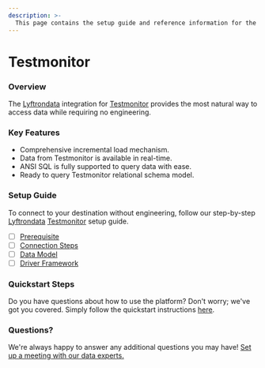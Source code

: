 ```yaml
---
description: >-
  This page contains the setup guide and reference information for the Testmonitor source connector.
---
```


# Testmonitor

### Overview

The [Lyftrondata](https://www.lyftrondata.com/) integration for [Testmonitor](https://www.lyftrondata.com/integration/commerce-analytics/test-monitor/) provides the most natural way to access data while requiring no engineering.

### Key Features

* Comprehensive incremental load mechanism.
* Data from Testmonitor is available in real-time.&#x20;
* ANSI SQL is fully supported to query data with ease.
* Ready to query Testmonitor relational schema model.

### Setup Guide

To connect to your destination without engineering, follow our step-by-step [Lyftrondata](https://www.lyftrondata.com/)  [Testmonitor](https://www.lyftrondata.com/integration/commerce-analytics/test-monitor/) setup guide.

* [ ] [Prerequisite](prerequisite.md)
* [ ] [Connection Steps](connection-steps.md)
* [ ] [Data Model](data-model/erd.md)
* [ ] [Driver Framework](driver-framework/)

### Quickstart Steps

Do you have questions about how to use the platform? Don't worry; we've got you covered. Simply follow the quickstart instructions [here](../README.md).

### Questions? <a href="#questions" id="questions"></a>

We're always happy to answer any additional questions you may have! [Set up a meeting with our data experts.](https://www.lyftrondata.com/book-a-meeting/)

